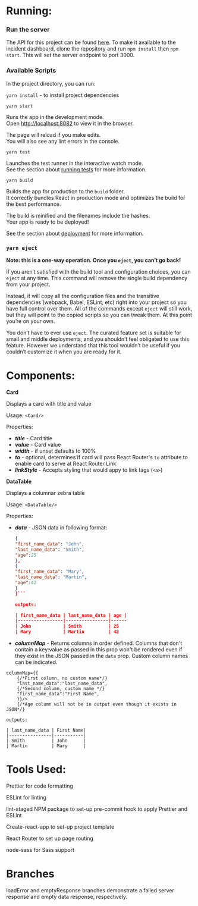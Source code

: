 # Running:

### Run the server

The API for this project can be found
[here](https://github.com/jvillagomez/ServiceNowCodingChallenge). To make it available to the incident dashboard, clone the repository and run `npm install` then `npm start`. This will set the server endpoint to port 3000.

### Available Scripts

In the project directory, you can run:

`yarn install` - to install project dependencies

`yarn start`

Runs the app in the development mode.<br />
Open [http://localhost:8082](http://localhost:8082) to view it in the browser.

The page will reload if you make edits.<br />
You will also see any lint errors in the console.

`yarn test`

Launches the test runner in the interactive watch mode.<br />
See the section about [running tests](https://facebook.github.io/create-react-app/docs/running-tests) for more information.

`yarn build`

Builds the app for production to the `build` folder.<br />
It correctly bundles React in production mode and optimizes the build for the best performance.

The build is minified and the filenames include the hashes.<br />
Your app is ready to be deployed!

See the section about [deployment](https://facebook.github.io/create-react-app/docs/deployment) for more information.

### `yarn eject`

**Note: this is a one-way operation. Once you `eject`, you can’t go back!**

If you aren’t satisfied with the build tool and configuration choices, you can `eject` at any time. This command will remove the single build dependency from your project.

Instead, it will copy all the configuration files and the transitive dependencies (webpack, Babel, ESLint, etc) right into your project so you have full control over them. All of the commands except `eject` will still work, but they will point to the copied scripts so you can tweak them. At this point you’re on your own.

You don’t have to ever use `eject`. The curated feature set is suitable for small and middle deployments, and you shouldn’t feel obligated to use this feature. However we understand that this tool wouldn’t be useful if you couldn’t customize it when you are ready for it.

# Components:

**Card**

Displays a card with title and value

Usage:
`<Card/>`

Properties:

- **_title_** - Card title
- **_value_** - Card value
- **_width_** - if unset defaults to 100%
- **_to_** - optional, determines if card will pass React Router's `to` attribute to enable card to serve at React Router Link
- **_linkStyle_** - Accepts styling that would appy to link tags (`<a>`)

**DataTable**

Displays a columnar zebra table

Usage:
`<DataTable/>`

Properties:

- **_data_** - JSON data in following format:

  ````JSON [
  {
  "first_name_data": "John",
  "last_name_data": "Smith",
  "age":25
  },
  {
  "first_name_data": "Mary",
  "last_name_data": "Martin",
  "age":42
  }
  ]```

  outputs:

  | first_name_data | last_name_data | age |
  |-----------------|----------------|------
  | John            | Smith          | 25
  | Mary            | Martin         | 42

  ````

- **_columnMap_** - Returns columns in order defined. Columns that don't contain a key:value as passed in this prop won't be rendered even if they exist in the JSON passed in the `data` prop. Custom column names can be indicated.

```JSX
columnMap={{
    {/*First column, no custom name*/}
    "last_name_data":"last_name_data",
    {/*Second column, custom name */}
    "first_name_data":"First Name",
    }}/>
    {/*Age column will not be in output even though it exists in JSON*/}
```

    outputs:

    | last_name_data | First Name|
    |----------------|-----------|
    | Smith          | John      |
    | Martin         | Mary      |

# Tools Used:

Prettier for code formatting

ESLint for linting

lint-staged NPM package to set-up pre-commit hook to apply Prettier and ESLint

Create-react-app to set-up project template

React Router to set up page routing

node-sass for Sass support

# Branches

loadError and emptyResponse branches demonstrate a failed server response and empty data response, respectively.
